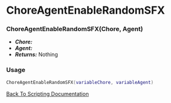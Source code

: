 # ChoreAgentEnableRandomSFX

### ChoreAgentEnableRandomSFX(Chore, Agent)
- ***Chore:*** 
- ***Agent:*** 
- ***Returns:*** Nothing

### Usage

```Lua
ChoreAgentEnableRandomSFX(variableChore, variableAgent)
```


[Back To Scripting Documentation](../README.md)
